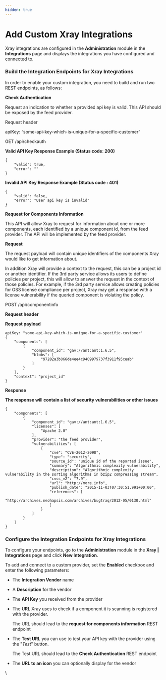 ```yaml
---
hidden: true
---
```


# Add Custom Xray Integrations

Xray integrations are configured in the **Administration** module in the **Integrations** page and displays the integrations you have configured and connected to.

### Build the Integration Endpoints for Xray Integrations

In order to enable your custom integration, you need to build and run two REST endpoints, as follows:

**Check Authentication**

Request an indication to whether a provided api key is valid. This API should be exposed by the feed provider.

Request header

apiKey: “some-api-key-which-is-unique-for-a-specific-customer”

GET /api/checkauth

**Valid API Key Response Example (Status code: 200)**

```
{
    "valid": true,
    "error": ""
}
```

**Invalid API Key Response Example (Status code : 401)**

```
{
    "valid": false,
    "error": "User api key is invalid"
}
```

**Request for Components Information**

This API will allow Xray to request for information about one or more components, each identified by a unique component id, from the feed provider. The API will be implemented by the feed provider.

**Request**

The request payload will contain unique identifiers of the components Xray would like to get information about.

In addition Xray will provide a context to the request, this can be a project id or another identifier. If the 3rd party service allows its users to define policies per project, this will allow to answer the request in the context of those policies. For example, if the 3rd party service allows creating policies for OSS license compliance per project, Xray may get a response with a license vulnerability if the queried component is violating the policy.

POST /api/componentinfo

**Request header**

**Request payload**

```
apiKey: "some-api-key-which-is-unique-for-a-specific-customer"
{
    "components": [
        {
            "component_id": "gav://ant:ant:1.6.5",
            "blobs": [
                "97282a3b066de4ee4c9409979737f3911f95ceab"
            ]
        }
    ],
    "context": "project_id"
}
```

**Response**

**The response will contain a list of security vulnerabilities or other issues**

```
{
    "components": [
        {
            "component_id": "gav://ant:ant:1.6.5",
            "licenses": [
                "Apache 2.0"
            ],
            "provider": "the feed provider",
            "vulnerabilities": [
                {
                    "cve": "CVE-2012-2098",
                    "type": "security",
                    "source_id": "unique id of the reported issue",
                    "summary": "Algorithmic complexity vulnerability",
                    "description": "Algorithmic complexity vulnerability in the sorting algorithms in bzip2 compressing stream",
                    "cvss_v2": "7.9",
                    "url": "http://more.info",
                    "publish_date": "2015-11-03T07:30:51.991+00:00",
                    "references": [
                        "http://archives.neohapsis.com/archives/bugtraq/2012-05/0130.html"
                    ]
                }
            ]
        }
    ]
}
```

### **Configure the Integration Endpoints for Xray Integrations**

To configure your endpoints, go to the **Administration** module in the **Xray | Integrations** page and click **New Integration**.

To add and connect to a custom provider, set the **Enabled** checkbox and enter the following parameters:

* The **Integration Vendor** name
* A **Description** for the vendor
* The **API Key** you received from the provider
*   The **URL** Xray uses to check if a component it is scanning is registered with the provider.

    The URL should lead to the **request for components information** REST endpoint
*   The **Test URL** you can use to test your API key with the provider using the "_Test_" button.

    The Test URL should lead to the **Check Authentication** REST endpoint
* The **URL to an icon** you can optionally display for the vendor

\
